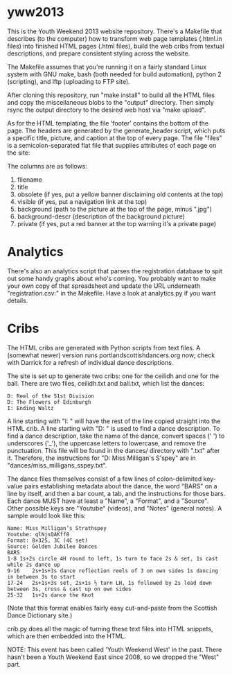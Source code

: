 yww2013
=======

This is the Youth Weekend 2013 website repository.  There's a Makefile that
describes (to the computer) how to transform web page templates (.html.in
files) into finished HTML pages (.html files), build the web cribs from textual
descriptions, and prepare consistent styling across the website.

The Makefile assumes that you're running it on a fairly standard Linux system
with GNU make, bash (both needed for build automation), python 2 (scripting),
and lftp (uploading to FTP site).

After cloning this repository, run "make install" to build all the HTML files
and copy the miscellaneous blobs to the "output" directory.  Then simply rsync
the output directory to the desired web host via "make upload".

As for the HTML templating, the file 'footer' contains the bottom of the page.
The headers are generated by the generate_header script, which puts a specific
title, picture, and caption at the top of every page.  The file "files" is a
semicolon-separated flat file that supplies attributes of each page on the
site:

The columns are as follows:
 1. filename
 2. title
 3. obsolete (if yes, put a yellow banner disclaiming old contents at the top)
 4. visible (if yes, put a navigation link at the top)
 5. background (path to the picture at the top of the page, minus ".jpg")
 6. background-descr (description of the background picture)
 7. private (if yes, put a red banner at the top warning it's a private page)

Analytics
=========
There's also an analytics script that parses the registration database to spit
out some handy graphs about who's coming.  You probably want to make your own
copy of that spreadsheet and update the URL underneath "registration.csv:" in
the Makefile.  Have a look at analytics.py if you want details.

Cribs
=====
The HTML cribs are generated with Python scripts from text files.  A (somewhat
newer) version runs portlandscottishdancers.org now; check with Darrick for a
refresh of individual dance descriptions.

The site is set up to generate two cribs: one for the ceilidh and one for the
ball.  There are two files, ceilidh.txt and ball.txt, which list the dances:

	D: Reel of the 51st Division
	D: The Flowers of Edinburgh
	I: Ending Waltz

A line starting with "I: " will have the rest of the line copied straight into
the HTML crib.  A line starting with "D: " is used to find a dance description.
To find a dance description, take the name of the dance, convert spaces (' ')
to underscores ('_'), the uppercase letters to lowercase, and remove the
punctuation.  This file will be found in the dances/ directory with ".txt"
after it.  Therefore, the instructions for "D: Miss Milligan's S'spey" are in
"dances/miss_milligans_sspey.txt".

The dance files themselves consist of a few lines of colon-delimited key-value
pairs establishing metadata about the dance, the word "BARS" on a line by
itself, and then a bar count, a tab, and the instructions for those bars.
Each dance MUST have at least a "Name", a "Format", and a "Source".  Other
possible keys are "Youtube" (videos), and "Notes" (general notes).  A sample
would look like this:

	Name: Miss Milligan’s Strathspey
	Youtube: qlNjsQAKff8
	Format: 8×32S, 3C (4C set)
	Source: Golden Jubilee Dances
	BARS
	1-8	1s+2s circle 4H round to left, 1s turn to face 2s & set, 1s cast while 2s dance up
	9-16	2s+1s+3s dance reflection reels of 3 on own sides 1s dancing in between 3s to start
	17-24	2s+1s+3s set, 2s+1s ½ turn LH, 1s followed by 2s lead down between 3s, cross & cast up on own sides
	25-32	1s+2s dance the Knot

(Note that this format enables fairly easy cut-and-paste from the Scottish
Dance Dictionary site.)

crib.py does all the magic of turning these text files into HTML snippets,
which are then embedded into the HTML.

NOTE: This event has been called 'Youth Weekend West' in the past.  There
hasn't been a Youth Weekend East since 2008, so we dropped the "West" part.
